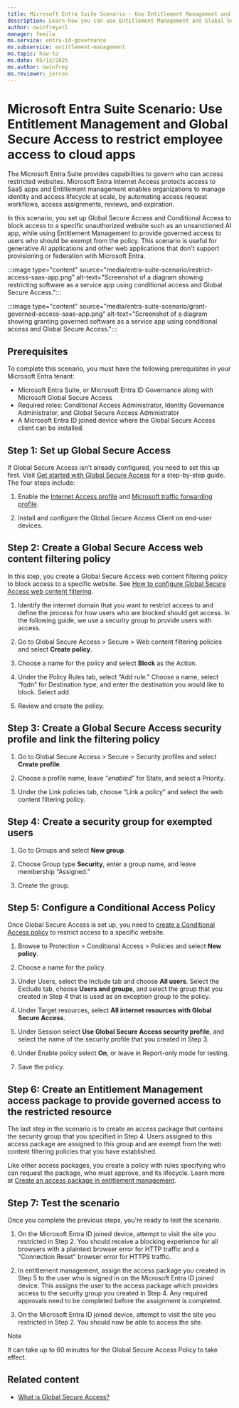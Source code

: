 ```yaml
---
title: Microsoft Entra Suite Scenario - Use Entitlement Management and Global Secure Access to restrict employee access to cloud apps 
description: Learn how you can use Entitlement Management and Global Secure Access to restrict employee access to cloud apps.
author: owinfreyatl
manager: femila
ms.service: entra-id-governance
ms.subservice: entitlement-management
ms.topic: how-to
ms.date: 05/13/2025
ms.author: owinfrey
ms.reviewer: jercon
---
```



# Microsoft Entra Suite Scenario: Use Entitlement Management and Global Secure Access to restrict employee access to cloud apps 

The Microsoft Entra Suite provides capabilities to govern who can access restricted websites. Microsoft Entra Internet Access protects access to SaaS apps and Entitlement management enables organizations to manage identity and access lifecycle at scale, by automating access request workflows, access assignments, reviews, and expiration.

In this scenario, you set up Global Secure Access and Conditional Access to block access to a specific unauthorized website such as an unsanctioned AI app, while using Entitlement Management to provide governed access to users who should be exempt from the policy. This scenario is useful for generative AI applications and other web applications that don't support provisioning or federation with Microsoft Entra.

:::image type="content" source="media/entra-suite-scenario/restrict-access-saas-app.png" alt-text="Screenshot of a diagram showing restricting software as a service app using conditional access and Global Secure Access.":::

:::image type="content" source="media/entra-suite-scenario/grant-governed-access-saas-app.png" alt-text="Screenshot of a diagram showing granting governed software as a service app using conditional access and Global Secure Access.":::

## Prerequisites

To complete this scenario, you must have the following prerequisites in your Microsoft Entra tenant:

- Microsoft Entra Suite, or Microsoft Entra ID Governance along with Microsoft Global Secure Access
- Required roles: Conditional Access Administrator, Identity Governance Administrator, and Global Secure Access Administrator
- A Microsoft Entra ID joined device where the Global Secure Access client can be installed.

## Step 1: Set up Global Secure Access

If Global Secure Access isn't already configured, you need to set this up first. Visit [Get started with Global Secure Access](../global-secure-access/quickstart-access-admin-center.md) for a step-by-step guide. The four steps include:

1. Enable the [Internet Access profile](../global-secure-access/how-to-manage-internet-access-profile.md) and [Microsoft traffic forwarding profile](../global-secure-access/how-to-manage-microsoft-profile.md).

1. Install and configure the Global Secure Access Client on end-user devices.

## Step 2: Create a Global Secure Access web content filtering policy

In this step, you create a Global Secure Access web content filtering policy to block access to a specific website. See [How to configure Global Secure Access web content filtering](../global-secure-access/how-to-configure-web-content-filtering.md).

1. Identify the internet domain that you want to restrict access to and define the process for how users who are blocked should get access. In the following guide, we use a security group to provide users with access.

1. Go to Global Secure Access > Secure > Web content filtering policies and select **Create policy**.

1. Choose a name for the policy and select **Block** as the Action.

1. Under the Policy Rules tab, select “Add rule.” Choose a name, select “fqdn” for Destination type, and enter the destination you would like to block. Select add.

1. Review and create the policy.

## Step 3: Create a Global Secure Access security profile and link the filtering policy

1. Go to Global Secure Access > Secure > Security profiles and select **Create profile**.

1. Choose a profile name, leave “*enabled*” for State, and select a Priority.

1. Under the Link policies tab, choose “Link a policy” and select the web content filtering policy.

## Step 4: Create a security group for exempted users

1. Go to Groups and select **New group**.

1. Choose Group type **Security**, enter a group name, and leave membership “Assigned.”

1. Create the group.

## Step 5: Configure a Conditional Access Policy

Once Global Secure Access is set up, you need to [create a Conditional Access policy](../identity/conditional-access/concept-conditional-access-policies.md) to restrict access to a specific website.

1. Browse to Protection > Conditional Access > Policies and select **New policy**.

1. Choose a name for the policy.

1. Under Users, select the Include tab and choose **All users**. Select the Exclude tab, choose **Users and groups**, and select the group that you created in Step 4 that is used as an exception group to the policy.

1. Under Target resources, select **All internet resources with Global Secure Access**.

1. Under Session select **Use Global Secure Access security profile**, and select the name of the security profile that you created in Step 3.

1. Under Enable policy select **On**, or leave in Report-only mode for testing.

1. Save the policy.

## Step 6: Create an Entitlement Management access package to provide governed access to the restricted resource

The last step in the scenario is to create an access package that contains the security group that you specified in Step 4. Users assigned to this access package are assigned to this group and are exempt from the web content filtering policies that you have established.

Like other access packages, you create a policy with rules specifying who can request the package, who must approve, and its lifecycle. Learn more at [Create an access package in entitlement management](../id-governance/entitlement-management-access-package-create.md).

## Step 7: Test the scenario

Once you complete the previous steps, you're ready to test the scenario.

1. On the Microsoft Entra ID joined device, attempt to visit the site you restricted in Step 2. You should receive a blocking experience for all browsers with a plaintext browser error for HTTP traffic and a "Connection Reset" browser error for HTTPS traffic.

1. In entitlement management, assign the access package you created in Step 5 to the user who is signed in on the Microsoft Entra ID joined device. This assigns the user to the access package which provides access to the security group you created in Step 4. Any required approvals need to be completed before the assignment is completed.

1. On the Microsoft Entra ID joined device, attempt to visit the site you restricted in Step 2. You should now be able to access the site. 

> [!NOTE]
> It can take up to 60 minutes for the Global Secure Access Policy to take effect.

## Related content

- [What is Global Secure Access?](../global-secure-access/overview-what-is-global-secure-access.md)
